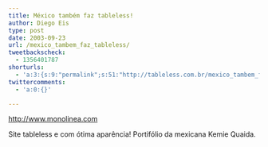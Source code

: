 ```yaml
---
title: México também faz tableless!
author: Diego Eis
type: post
date: 2003-09-23
url: /mexico_tambem_faz_tableless/
tweetbackscheck:
  - 1356401787
shorturls:
  - 'a:3:{s:9:"permalink";s:51:"http://tableless.com.br/mexico_tambem_faz_tableless";s:7:"tinyurl";s:26:"http://tinyurl.com/3b5p2fg";s:4:"isgd";s:19:"http://is.gd/NhLYuc";}'
twittercomments:
  - 'a:0:{}'

---
```

<http://www.monolinea.com>
          
Site tableless e com ótima aparência! Portifólio da mexicana Kemie Quaida.